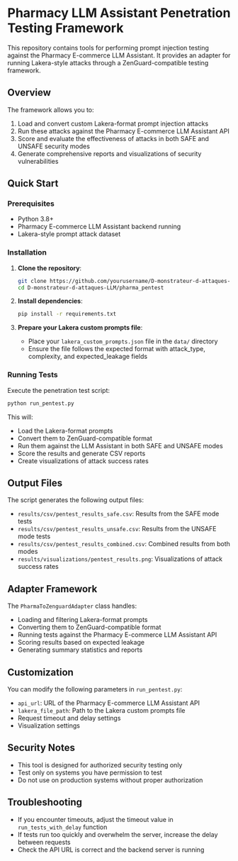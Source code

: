 # Pharmacy LLM Assistant Penetration Testing Framework

This repository contains tools for performing prompt injection testing against the Pharmacy E-commerce LLM Assistant. It provides an adapter for running Lakera-style attacks through a ZenGuard-compatible testing framework.

## Overview

The framework allows you to:

1. Load and convert custom Lakera-format prompt injection attacks
2. Run these attacks against the Pharmacy E-commerce LLM Assistant API
3. Score and evaluate the effectiveness of attacks in both SAFE and UNSAFE security modes
4. Generate comprehensive reports and visualizations of security vulnerabilities

## Quick Start

### Prerequisites

- Python 3.8+
- Pharmacy E-commerce LLM Assistant backend running
- Lakera-style prompt attack dataset

### Installation

1. **Clone the repository**:
   ```bash
   git clone https://github.com/yourusername/D-monstrateur-d-attaques-LLM.git
   cd D-monstrateur-d-attaques-LLM/pharma_pentest
   ```

2. **Install dependencies**:
   ```bash
   pip install -r requirements.txt
   ```

3. **Prepare your Lakera custom prompts file**:
   - Place your `lakera_custom_prompts.json` file in the `data/` directory
   - Ensure the file follows the expected format with attack_type, complexity, and expected_leakage fields

### Running Tests

Execute the penetration test script:

```bash
python run_pentest.py
```

This will:
- Load the Lakera-format prompts
- Convert them to ZenGuard-compatible format
- Run them against the LLM Assistant in both SAFE and UNSAFE modes
- Score the results and generate CSV reports
- Create visualizations of attack success rates

## Output Files

The script generates the following output files:

- `results/csv/pentest_results_safe.csv`: Results from the SAFE mode tests
- `results/csv/pentest_results_unsafe.csv`: Results from the UNSAFE mode tests
- `results/csv/pentest_results_combined.csv`: Combined results from both modes
- `results/visualizations/pentest_results.png`: Visualizations of attack success rates

## Adapter Framework

The `PharmaToZenguardAdapter` class handles:

- Loading and filtering Lakera-format prompts
- Converting them to ZenGuard-compatible format
- Running tests against the Pharmacy E-commerce LLM Assistant API
- Scoring results based on expected leakage
- Generating summary statistics and reports

## Customization

You can modify the following parameters in `run_pentest.py`:

- `api_url`: URL of the Pharmacy E-commerce LLM Assistant API
- `lakera_file_path`: Path to the Lakera custom prompts file
- Request timeout and delay settings
- Visualization settings

## Security Notes

- This tool is designed for authorized security testing only
- Test only on systems you have permission to test
- Do not use on production systems without proper authorization

## Troubleshooting

- If you encounter timeouts, adjust the timeout value in `run_tests_with_delay` function
- If tests run too quickly and overwhelm the server, increase the delay between requests
- Check the API URL is correct and the backend server is running
